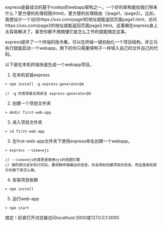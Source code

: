 

express是最成功的基于nodejs的webapp架构之一。一个好的架构能给我们带来什么？更方便的处理视图(html)，更方便的处理路由（/page1，/page2）。比如，我想设计一个访问https://xxx.com/page1的地址就能返回页面page1.html，访问https://xxx.com/page2的地址就能返回页面page2.html。这事搁在express身上太容易解决了。甚至你都不用搞懂它是怎么工作的就能搞定这事。



express提供了一个终端的指令集，可以在终端一键初始化一个项目结构，并立马执行就能启动一个webapp。剩下的你只需要填鸭子一样填入自己的文件自己的代码。



以下是在本机终端快速生成一个webapp项目。


1. 在本机安装express
```
> npm install -g express-generator@4

// -g 的意思是全局安全 express-generator@4
```

2. 创建一个项目文件夹
```
> mkdir first-web-app
```

3. 进入项目文件夹
```
> cd first-web-app
```

3. 在first-web-app文件夹下使用express命名创建一个webapp。
```
> express --view=ejs

// --view=ejs的意思是使用ejs的视图引擎
// 强烈提示这步执行完后，要观察终端输出的信息，你会得到创建项目的信息，而且里面有提示你接下来怎么做。
```
4. 安装项目依赖
```
> npm install
```
5. 运行web-app
```
> npm start
```

搞定！赶紧打开浏览器访问localhost:3000或127.0.0.1:3000

